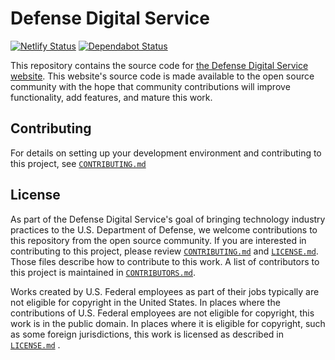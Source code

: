 # Defense Digital Service

[![Netlify Status](https://api.netlify.com/api/v1/badges/a854eb87-cb63-4e22-b024-ca3bf861147b/deploy-status)](https://app.netlify.com/sites/dds-mil/deploys)
[![Dependabot Status](https://api.dependabot.com/badges/status?host=github&repo=deptofdefense/dds.mil)](https://dependabot.com)

This repository contains the source code for [the Defense Digital Service website](https://dds.mil). This website's source code is made available to the open source community with the hope that community contributions will improve functionality, add features, and mature this work.

## Contributing

For details on setting up your development environment and contributing to this project, see [`CONTRIBUTING.md`][contributing]

## License

As part of the Defense Digital Service's goal of bringing technology industry practices to the U.S. Department of Defense, we welcome contributions to this repository from the open source community. If you are interested in contributing to this project, please review [`CONTRIBUTING.md`][contributing] and [`LICENSE.md`][license]. Those files describe how to contribute to this work. A list of contributors to this project is maintained in [`CONTRIBUTORS.md`][contributors].

Works created by U.S. Federal employees as part of their jobs typically are not eligible for copyright in the United States. In places where the contributions of U.S. Federal employees are not eligible for copyright, this work is in the public domain. In places where it is eligible for copyright, such as some foreign jurisdictions, this work is licensed as described in [`LICENSE.md`][license] .

[contributing]: https://github.com/deptofdefense/dds.mil/blob/master/CONTRIBUTING.md
[contributors]: https://github.com/deptofdefense/dds.mil/blob/master/CONTRIBUTORS.md
[license]: https://github.com/deptofdefense/dds.mil/blob/master/LICENSE.md
